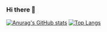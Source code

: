 ### Hi there 👋

<!--
**c2p31087/c2p31087** is a ✨ _special_ ✨ repository because its `README.md` (this file) appears on your GitHub profile.



Here are some ideas to get you started:

- 🔭 I’m currently working on ...
- 🌱 I’m currently learning ...
- 👯 I’m looking to collaborate on ...
- 🤔 I’m looking for help with ...
- 💬 Ask me about ...
- 📫 How to reach me: ...
- 😄 Pronouns: ...
- ⚡ Fun fact: ...
-->
[![Anurag's GitHub stats](https://github-readme-stats.vercel.app/api?username=c2p31087&count_private=true&show_icons=true&theme=dracula)](https://github.com/anuraghazra/github-readme-stats)
[![Top Langs](https://github-readme-stats.vercel.app/api/top-langs/?username=c2p31087&layout=compact&theme=dracula)](https://github.com/anuraghazra/github-readme-stats)
<!--
<p align="left">
  <img src="https://github-readme-stats.vercel.app/api?username=c2p31087&show_icons=true&theme=dark" />
  <img src="https://github-readme-stats.vercel.app/api/top-langs/?username=c2p31087&theme=dark&layout=compact" />
</p>
-->
